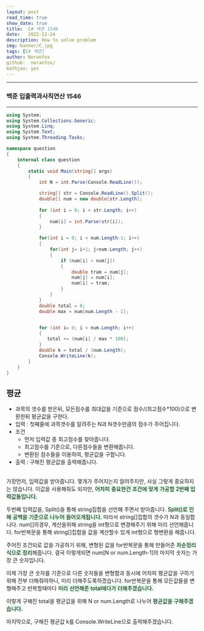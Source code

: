```yaml
---
layout: post
read_time: true
show_date: true
title:  C# 백준 1546
date:   2022-12-24
description: How to solve problem
img: banner/C.jpg
tags: [C# 백준]
author: Noranfox
github:  noranfox/
mathjax: yes
---
```


---
### 백준 입출력과사칙연산 1546
---
```c#
using System;
using System.Collections.Generic;
using System.Linq;
using System.Text;
using System.Threading.Tasks;

namespace question
{
    internal class question
    {
        static void Main(string[] args)
        {
            int N = int.Parse(Console.ReadLine());

            string[] str = Console.ReadLine().Split();
            double[] num = new double[str.Length];
    
            for (int i = 0; i < str.Length; i++)
            {
                num[i] = int.Parse(str[i]);
            }

            for(int i = 0; i < num.Length-1; i++)
            {
                for(int j= i+1; j<num.Length; j++)
                {
                    if (num[i] > num[j])
                    {
                        double tram = num[j];
                        num[j] = num[i];
                        num[i] = tram;
                    }
                }
            }
            double total = 0;
            double max = num[num.Length - 1];


            for (int i= 0; i < num.Length; i++)
            {
               total += (num[i] / max * 100);
            }
            double k = total / (num.Length);
            Console.WriteLine(k);
        }
    }
}
```
## 평균
  - 과목의 갯수를 받은뒤, 모든점수를 최대값을 기준으로 점수/(최고점수*100)으로 변환한뒤 평균값을 구한다.
  - 입력 : 첫째줄에 과목갯수를 알려주는 N과 N갯수만큼의 점수가 주어집니다. 
  - 조건 
      - 먼저 입력값 중 최고점수를 찾아줍니다.
      - 최고점수를 기준으로, 다른점수들을 변환해줍니다.
      - 변환된 점수들을 이용하여, 평균값을 구합니다.<BR>
  - 출력 : 구해진 평균값을 출력해줍니다.<br><br>

가장먼저, 입력값을 받아줍니다. 몇개가 주어지는지 알려주지만, 사실 그렇게 중요하지는 않습니다. 이값을 사용해줘도 되지만, <mark style='background-color: #dcffe4'>어차피 중요한건 조건에 맞게 가공할 2번째 입력값들입니다.</mark>

두번째 입력값을, Split()을 통해 string집합을 선언해 주면서 받아줍니다.
<mark style='background-color: #dcffe4'>Split()로 인해 공백을 기준으로 나누어 들어오게됩니다.</mark> 따라서 string[]집합의 갯수가 N과 동일합니다. num[]의경우, 계산을위해 string을 int형으로 변경해주기 위해 미리 선언해줍니다. for반복문을 통해 string[]집합을 값을 계산할수 있게 int형으로 형변환을 해줍니다. 

주어진 조건되로 값을 가공하기 위해, 변형된 값을 for반복문을 통해 만들어준 <mark style='background-color: #dcffe4'>차순정리식으로 정리</mark>해줍니다. 결국 이렇게되면 num[N or num.Length-1]의 마지막 숫자는  가장 큰 숫자입니다.

이제 가장 큰 숫자를 기준으로 다른 숫자들을 변형함과 동시에 어차피 평균값을 구하기 위해 전부 더해줘야하니, 미리 더해주도록하겠습니다. for반복문을 통해 모든값들을 변형해주고 반복할때마다 <mark style='background-color: #dcffe4'>미리 선언해준 total에다가 더해주겠습니다.</mark>

이렇게 구해진 total을 평균값을 위해 N or num.Length로 나누어 <mark style='background-color: #dcffe4'>평균값을 구해주겠습니다.</mark>

마지막으로, 구해진 평균값 k를 Console.WriteLine으로 출력해주겠습니다.